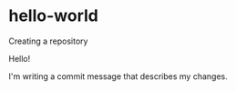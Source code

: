 # hello-world
Creating a repository

Hello!

I'm writing a commit message that describes my changes.


